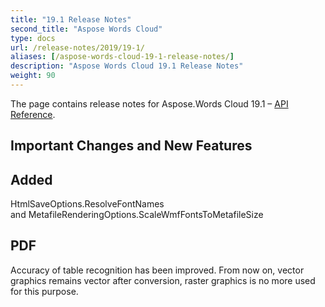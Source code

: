 ```yaml
---
title: "19.1 Release Notes"
second_title: "Aspose Words Cloud"
type: docs
url: /release-notes/2019/19-1/
aliases: [/aspose-words-cloud-19-1-release-notes/]
description: "Aspose Words Cloud 19.1 Release Notes"
weight: 90
---
```


The page contains release notes for Aspose.Words Cloud 19.1 – [API Reference](https://apireference.aspose.cloud/words/).

## Important Changes and New Features

## Added

HtmlSaveOptions.ResolveFontNames and MetafileRenderingOptions.ScaleWmfFontsToMetafileSize

## PDF

Accuracy of table recognition has been improved. From now on, vector graphics remains vector after conversion, raster graphics is no more used for this purpose.
